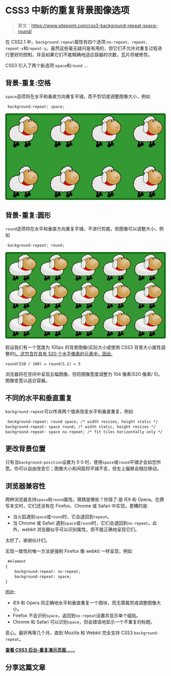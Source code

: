# CSS3 中新的重复背景图像选项

> 原文：<https://www.sitepoint.com/css3-background-repeat-space-round/>

在 CSS2.1 中，`background-repeat`属性有四个选项:`no-repeat`、`repeat`、`repeat-x`和`repeat-y`。虽然这些毫无疑问是有用的，但它们不允许对重复过程进行更好的控制，并且如果它们不能精确地适应容器的次数，瓦片将被修剪。

CSS3 引入了两个新选项:`space`和`round` …

## 背景-重复:空格

`space`选项将在水平和垂直方向重复平铺，而不剪切或调整图像大小，例如

```
 background-repeat: space; 
```

![background repeat space](img/7d581bb4903b41e7dd92f5ed897ecc1d.png)

## 背景-重复:圆形

`round`选项将在水平和垂直方向重复平铺，不进行剪裁，但图像可以调整大小，例如

```
 background-repeat: round; 
```

![background repeat round](img/9caa0ab9d841ec0ef8d9127e59585968.png)

假设我们有一个宽度为 100px 的背景图像(实际大小或使用 CSS3 背景大小属性调整的[)。这包含在具有 520 个水平像素的元素中，因此:](https://www.sitepoint.com/css3-background-size-property/)

```
round(520 / 100) = round(5.2) = 5

```

浏览器将在空间中呈现五幅图像，但将图像宽度调整为 104 像素(520 像素/ 5)。图像变宽以适合容器。

## 不同的水平和垂直重复

`background-repeat`可以传递两个值来改变水平和垂直重复，例如

```
 background-repeat: round space; /* width resizes, height static */
background-repeat: space round; /* width static, height resizes */
background-repeat: space no-repeat; /* fit tiles horizontally only */ 
```

## 更改背景位置

只有当`background-position`设置为 0 0 时，使用`space`或`round`平铺才会如您所愿。你可以自由改变它；图像大小和间距将平铺不变，但左上偏移会相应移动。

## 浏览器兼容性

两种浏览器支持`space`和`round`属性。猜猜是哪些？你错了:是 IE9 和 Opera。在撰写本文时，它们还没有在 Firefox、Chrome 或 Safari 中实现。更糟的是:

*   当火狐遇到`space`或`round`时，它会退回到`repeat`。
*   当 Chrome 或 Safari 遇到`space`或`round`时，它们会退回到`no-repeat`。此外，webkit 浏览器似乎可以识别属性，但不能正确地呈现它们。

太好了。谢谢伙计们。

实现一致性的唯一方法是强制 Firefox 像 webkit 一样呈现，例如

```
 #element
{
	background-repeat: no-repeat;
	background-repeat: space;
} 
```

因此:

*   IE9 和 Opera 将正确地水平和垂直重复一个图块，而无需裁剪或调整图像大小。
*   Firefox 不会识别`space`，返回到`no-repeat`设置并显示单个磁贴。
*   Chrome 和 Safari 可以识别`space`，但会错误地显示一个不重复的标题。

恶心。最好再等几个月，直到 Mozilla 和 Webkit 完全支持 CSS3 `background-repeat`。

[**查看 CSS3 后台-重复演示页面……**](https://blogs.sitepointstatic.com/examples/tech/background-size/repeat.html)

## 分享这篇文章